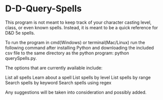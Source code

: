 # D-D-Query-Spells

This program is not meant to keep track of your character casting level, class, or even known spells. Instead, it is meant to be a quick reference for D&D 5e spells.

To run the program in cmd(Windows) or terminal(Mac/Linux) run the following command after installing Python and downloading the included csv file to the same directory as the python program: python querySpells.py.

The options that are currently available include:

List all spells
Learn about a spell
List spells by level
List spells by range
Search spells by keyword
Search spells using regex

Any suggestions will be taken into consideration and possibly added.
